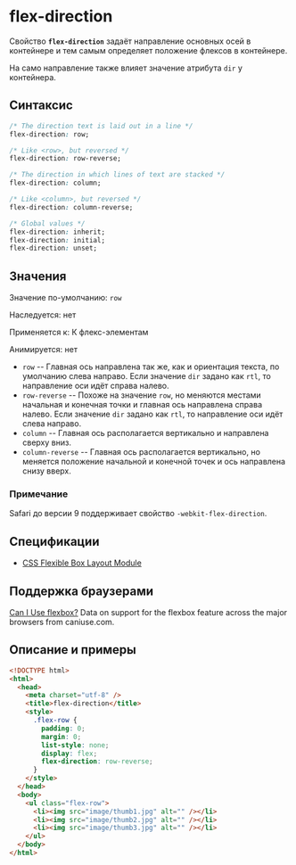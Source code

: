 # flex-direction

Свойство **`flex-direction`** задаёт направление основных осей в контейнере и тем самым определяет положение флексов в контейнере.

На само направление также влияет значение атрибута `dir` у контейнера.

## Синтаксис

```css
/* The direction text is laid out in a line */
flex-direction: row;

/* Like <row>, but reversed */
flex-direction: row-reverse;

/* The direction in which lines of text are stacked */
flex-direction: column;

/* Like <column>, but reversed */
flex-direction: column-reverse;

/* Global values */
flex-direction: inherit;
flex-direction: initial;
flex-direction: unset;
```

## Значения

Значение по-умолчанию: `row`

Наследуется: нет

Применяется к: К флекс-элементам

Анимируется: нет

- `row` -- Главная ось направлена так же, как и ориентация текста, по умолчанию слева направо. Если значение `dir` задано как `rtl`, то направление оси идёт справа налево.
- `row-reverse` -- Похоже на значение `row`, но меняются местами начальная и конечная точки и главная ось направлена справа налево. Если значение `dir` задано как `rtl`, то направление оси идёт слева направо.
- `column` -- Главная ось располагается вертикально и направлена сверху вниз.
- `column-reverse` -- Главная ось располагается вертикально, но меняется положение начальной и конечной точек и ось направлена снизу вверх.

### Примечание

Safari до версии 9 поддерживает свойство `-webkit-flex-direction`.

## Спецификации

- [CSS Flexible Box Layout Module](https://www.w3.org/TR/css-flexbox/#propdef-flex-direction)

## Поддержка браузерами

<p class="ciu_embed" data-feature="flexbox" data-periods="future_1,current,past_1,past_2">
  <a href="http://caniuse.com/#feat=flexbox">Can I Use flexbox?</a> Data on support for the flexbox feature across the major browsers from caniuse.com.
</p>

## Описание и примеры

```html
<!DOCTYPE html>
<html>
  <head>
    <meta charset="utf-8" />
    <title>flex-direction</title>
    <style>
      .flex-row {
        padding: 0;
        margin: 0;
        list-style: none;
        display: flex;
        flex-direction: row-reverse;
      }
    </style>
  </head>
  <body>
    <ul class="flex-row">
      <li><img src="image/thumb1.jpg" alt="" /></li>
      <li><img src="image/thumb2.jpg" alt="" /></li>
      <li><img src="image/thumb3.jpg" alt="" /></li>
    </ul>
  </body>
</html>
```
